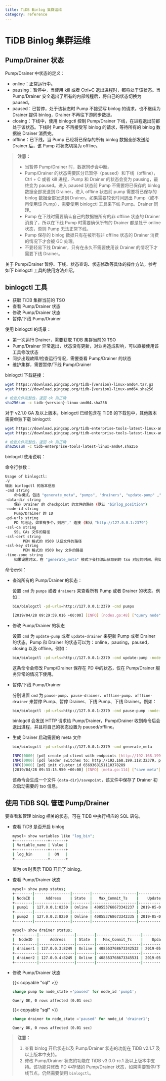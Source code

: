 ```yaml
---
title: TiDB Binlog 集群运维
category: reference
---
```


# TiDB Binlog 集群运维

## Pump/Drainer 状态

Pump/Drainer 中状态的定义：

* online：正常运行中。
* pausing：暂停中，当使用 kill 或者 Ctrl+C 退出进程时，都将处于该状态。当 Pump/Drainer 安全退出了所有的内部线程后，将自己的状态切换为 paused。
* paused：已暂停，处于该状态时 Pump 不接受写 binlog 的请求，也不继续为 Drainer 提供 binlog，Drainer 不再往下游同步数据。
* closing：下线中，使用 binlogctl 控制 Pump/Drainer 下线，在进程退出前都处于该状态。下线时 Pump 不再接受写 binlog 的请求，等待所有的 binlog 数据被 Drainer 消费完。
* offline：已下线，当 Pump 已经将已保存的所有 binlog 数据全部发送给 Drainer 后，该 Pump 将状态切换为 offline。

> **注意：**
>
> * 当暂停 Pump/Drainer 时，数据同步会中断。
> * Pump/Drainer 的状态需要区分已暂停（paused）和下线（offline），Ctrl + C 或者 kill 进程，Pump 和 Drainer 的状态会变为 pausing，最终变为 paused。进入 paused 状态前 Pump 不需要将已保存的 binlog 数据全部发送到 Drainer，进入 offline 状态前 pump 需要将已保存的 binlog 数据全部发送到 Drainer。如果需要较长时间退出 Pump（或不再使用该 Pump），需要使用 binlogctl 工具来下线 Pump。Drainer 同理。
> * Pump 在下线时需要确认自己的数据被所有的非 offline 状态的 Drainer 消费了，所以在下线 Pump 时需要确保所有的 Drainer 都是处于 online 状态，否则 Pump 无法正常下线。
> * Pump 保存的 binlog 数据只有在被所有非 offline 状态的 Drainer 消费的情况下才会被 GC 处理。
> * 不要轻易下线 Drainer，只有在永久不需要使用该 Drainer 的情况下才需要下线 Drainer。

关于 Pump/Drainer 暂停、下线、状态查询、状态修改等具体的操作方法，参考如下 binlogctl 工具的使用方法介绍。

## binlogctl 工具

* 获取 TiDB 集群当前的 TSO
* 查看 Pump/Drainer 状态
* 修改 Pump/Drainer 状态
* 暂停/下线 Pump/Drainer

使用 binlogctl 的场景：

* 第一次运行 Drainer，需要获取 TiDB 集群当前的 TSO
* Pump/Drainer 异常退出，状态没有更新，对业务造成影响，可以直接使用该工具修改状态
* 同步出现故障/检查运行情况，需要查看 Pump/Drainer 的状态
* 维护集群，需要暂停/下线 Pump/Drainer

binlogctl 下载链接：

```bash
wget https://download.pingcap.org/tidb-{version}-linux-amd64.tar.gz
wget https://download.pingcap.org/tidb-{version}-linux-amd64.sha256

# 检查文件完整性，返回 ok 则正确
sha256sum -c tidb-{version}-linux-amd64.sha256
```

对于 v2.1.0 GA 及以上版本，binlogctl 已经包含在 TiDB 的下载包中，其他版本需要单独下载 binlogctl:

```bash
wget https://download.pingcap.org/tidb-enterprise-tools-latest-linux-amd64.tar.gz
wget https://download.pingcap.org/tidb-enterprise-tools-latest-linux-amd64.sha256

# 检查文件完整性，返回 ok 则正确
sha256sum -c tidb-enterprise-tools-latest-linux-amd64.sha256
```

binlogctl 使用说明：

命令行参数：

```bash
Usage of binlogctl:
-V
输出 binlogctl 的版本信息
-cmd string
    命令模式，包括 "generate_meta", "pumps", "drainers", "update-pump" ,"update-drainer", "pause-pump", "pause-drainer", "offline-pump", "offline-drainer"
-data-dir string
    保存 Drainer 的 checkpoint 的文件的路径 (默认 "binlog_position")
-node-id string
    Pump/Drainer 的 ID
-pd-urls string
    PD 的地址，如果有多个，则用"," 连接 (默认 "http://127.0.0.1:2379")
-ssl-ca string
    SSL CAs 文件的路径
-ssl-cert string
        PEM 格式的 X509 认证文件的路径
-ssl-key string
        PEM 格式的 X509 key 文件的路径
-time-zone string
    如果设置时区，在 "generate_meta" 模式下会打印出获取到的 tso 对应的时间。例如"Asia/Shanghai" 为 CST 时区，"Local" 为本地时区
```

命令示例：

- 查询所有的 Pump/Drainer 的状态：

    设置 `cmd` 为 `pumps` 或者 `drainers` 来查看所有 Pump 或者 Drainer 的状态。例如：

    ```bash
    bin/binlogctl -pd-urls=http://127.0.0.1:2379 -cmd pumps

    [2019/04/28 09:29:59.016 +00:00] [INFO] [nodes.go:48] ["query node"] [type=pump] [node="{NodeID: 1.1.1.1:8250, Addr: pump:8250, State: online, MaxCommitTS: 408012403141509121, UpdateTime: 2019-04-28 09:29:57 +0000 UTC}"]
    ```

- 修改 Pump/Drainer 的状态

    设置 `cmd` 为 `update-pump` 或者 `update-drainer` 来更新 Pump 或者 Drainer 的状态。Pump 和 Drainer 的状态可以为：online，pausing，paused，closing 以及 offline。例如：

    ```bash
    bin/binlogctl -pd-urls=http://127.0.0.1:2379 -cmd update-pump -node-id ip-127-0-0-1:8250 -state paused
    ```

    这条命令会修改 Pump/Drainer 保存在 PD 中的状态，仅在 Pump/Drainer 服务异常的情况下使用。

- 暂停/下线 Pump/Drainer

    分别设置 `cmd` 为 `pause-pump`、`pause-drainer`、`offline-pump`、`offline-drainer` 来暂停 Pump、暂停 Drainer、下线 Pump、下线 Drainer。例如：

    ```bash
    bin/binlogctl -pd-urls=http://127.0.0.1:2379 -cmd pause-pump -node-id ip-127-0-0-1:8250
    ```

    binlogctl 会发送 HTTP 请求给 Pump/Drainer，Pump/Drainer 收到命令后会退出进程，并且将自己的状态设置为 paused/offline。

- 生成 Drainer 启动需要的 meta 文件

    ```bash
    bin/binlogctl -pd-urls=http://127.0.0.1:2379 -cmd generate_meta

    INFO[0000] [pd] create pd client with endpoints [http://192.168.199.118:32379]
    INFO[0000] [pd] leader switches to: http://192.168.199.118:32379, previous:
    INFO[0000] [pd] init cluster id 6569368151110378289
    [2019/04/28 09:33:15.950 +00:00] [INFO] [meta.go:114] ["save meta"] [meta="commitTS: 408012454863044609"]
    ```

    该命令会生成一个文件 `{data-dir}/savepoint`，该文件中保存了 Drainer 初次启动需要的 tso 信息。

## 使用 TiDB SQL 管理 Pump/Drainer

要查看和管理 binlog 相关的状态，可在 TiDB 中执行相应的 SQL 语句。

- 查看 TiDB 是否开启 binlog

    ```bash
    mysql> show variables like "log_bin";
    +---------------+-------+
    | Variable_name | Value |
    +---------------+-------+
    | log_bin       |  ON   |
    +---------------+-------+
    ```

    值为 `ON` 时表示 TiDB 开启了 binlog。

- 查看 Pump/Drainer 状态

    ```bash
    mysql> show pump status;
    +--------|----------------|--------|--------------------|---------------------|
    | NodeID |     Address    | State  |   Max_Commit_Ts    |    Update_Time      |
    +--------|----------------|--------|--------------------|---------------------|
    | pump1  | 127.0.0.1:8250 | Online | 408553768673342237 | 2019-05-01 00:00:01 |
    +--------|----------------|--------|--------------------|---------------------|
    | pump2  | 127.0.0.2:8250 | Online | 408553768673342335 | 2019-05-01 00:00:02 |
    +--------|----------------|--------|--------------------|---------------------|
    ```

    ```bash
    mysql> show drainer status;
    +----------|----------------|--------|--------------------|---------------------|
    |  NodeID  |     Address    | State  |   Max_Commit_Ts    |    Update_Time      |
    +----------|----------------|--------|--------------------|---------------------|
    | drainer1 | 127.0.0.3:8249 | Online | 408553768673342532 | 2019-05-01 00:00:03 |
    +----------|----------------|--------|--------------------|---------------------|
    | drainer2 | 127.0.0.4:8249 | Online | 408553768673345531 | 2019-05-01 00:00:04 |
    +----------|----------------|--------|--------------------|---------------------|
    ```

- 修改 Pump/Drainer 状态

    {{< copyable "sql" >}}

    ```sql
    change pump to node_state ='paused' for node_id 'pump1';
    ```

    ```
    Query OK, 0 rows affected (0.01 sec)
    ```

    {{< copyable "sql" >}}

    ```sql
    change drainer to node_state ='paused' for node_id 'drainer1';
    ```

    ```
    Query OK, 0 rows affected (0.01 sec)
    ```

> **注意：**
>
> 1. 查看 binlog 开启状态以及 Pump/Drainer 状态的功能在 TiDB v2.1.7 及以上版本中支持。
> 2. 修改 Pump/Drainer 状态的功能在 TiDB v3.0.0-rc.1 及以上版本中支持。该功能只修改 PD 中存储的 Pump/Drainer 状态，如果需要暂停/下线节点，仍然需要使用 `binlogctl`。
